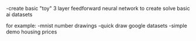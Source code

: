 -create basic "toy" 3 layer feedforward neural network to create solve basic ai datasets

for example: 
-mnist number drawings
-quick draw google datasets
-simple demo housing prices
